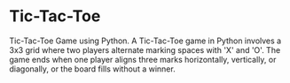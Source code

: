 # Tic-Tac-Toe
Tic-Tac-Toe Game using Python.
A Tic-Tac-Toe game in Python involves a 3x3 grid where two players alternate marking spaces with 'X' and 'O'. The game ends when one player aligns three marks horizontally, vertically, or diagonally, or the board fills without a winner.

